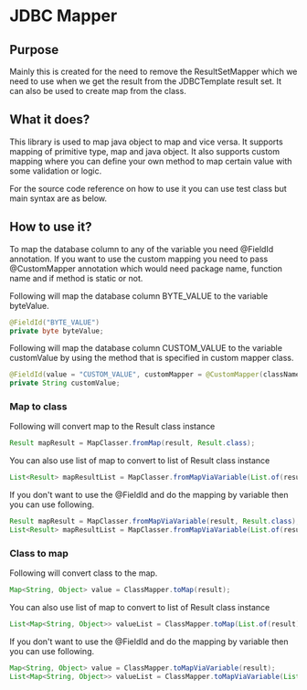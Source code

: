 # JDBC Mapper

##  Purpose

Mainly this is created for the need to remove the ResultSetMapper  which we need to use when we get the result from the JDBCTemplate result set. It can also be used to create map from the class.
## What it does?

This library is used to map java object to map and vice versa. It supports mapping of primitive type, map and java object. It also supports custom mapping where you can define your own method to map certain value with some validation or logic.

For the source code reference on how to use it you can use test class but main syntax are as below.

## How to use it?
To map the database column to any of the variable you need @FieldId annotation. If you want to use the custom mapping you need to pass @CustomMapper annotation which would need package name, function name and if method is static or not.

Following will map the database column BYTE_VALUE to the variable byteValue.
```java
@FieldId("BYTE_VALUE")
private byte byteValue;
```

Following will map the database column CUSTOM_VALUE to the variable customValue by using the method that is specified in custom mapper class.
```java 
@FieldId(value = "CUSTOM_VALUE", customMapper = @CustomMapper(className = "io.github.karanbhatt100.tools.jdbc_mapper.util.UtilFunc", methodName = "customMapperMethod", isStatic = false))
private String customValue;
```

### Map to class
Following will convert map to the Result class instance
```java 
Result mapResult = MapClasser.fromMap(result, Result.class);
```

You can also use list of map to convert to list of Result class instance
```java
List<Result> mapResultList = MapClasser.fromMapViaVariable(List.of(result), Result.class);
```

If you don't want to use the @FieldId and do the mapping by variable then you can use following.
```java
Result mapResult = MapClasser.fromMapViaVariable(result, Result.class);
List<Result> mapResultList = MapClasser.fromMapViaVariable(List.of(result), Result.class);
```

### Class to map

Following will convert class to the map.
```java 
Map<String, Object> value = ClassMapper.toMap(result);
```

You can also use list of map to convert to list of Result class instance
```java
List<Map<String, Object>> valueList = ClassMapper.toMap(List.of(result));
```

If you don't want to use the @FieldId and do the mapping by variable then you can use following.
```java
Map<String, Object> value = ClassMapper.toMapViaVariable(result);
List<Map<String, Object>> valueList = ClassMapper.toMapViaVariable(List.of(result));
```